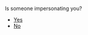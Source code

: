 <p>Is someone impersonating you?</p>
<ul>
<li><a href="../impersonation_yes">Yes</a></li>
<li><a href="../doxing">No</a></li>
</ul>
